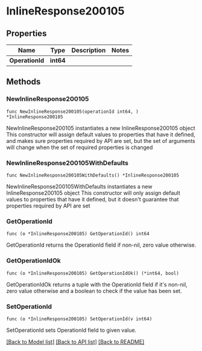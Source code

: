 # InlineResponse200105

## Properties

Name | Type | Description | Notes
------------ | ------------- | ------------- | -------------
**OperationId** | **int64** |  | 

## Methods

### NewInlineResponse200105

`func NewInlineResponse200105(operationId int64, ) *InlineResponse200105`

NewInlineResponse200105 instantiates a new InlineResponse200105 object
This constructor will assign default values to properties that have it defined,
and makes sure properties required by API are set, but the set of arguments
will change when the set of required properties is changed

### NewInlineResponse200105WithDefaults

`func NewInlineResponse200105WithDefaults() *InlineResponse200105`

NewInlineResponse200105WithDefaults instantiates a new InlineResponse200105 object
This constructor will only assign default values to properties that have it defined,
but it doesn't guarantee that properties required by API are set

### GetOperationId

`func (o *InlineResponse200105) GetOperationId() int64`

GetOperationId returns the OperationId field if non-nil, zero value otherwise.

### GetOperationIdOk

`func (o *InlineResponse200105) GetOperationIdOk() (*int64, bool)`

GetOperationIdOk returns a tuple with the OperationId field if it's non-nil, zero value otherwise
and a boolean to check if the value has been set.

### SetOperationId

`func (o *InlineResponse200105) SetOperationId(v int64)`

SetOperationId sets OperationId field to given value.



[[Back to Model list]](../README.md#documentation-for-models) [[Back to API list]](../README.md#documentation-for-api-endpoints) [[Back to README]](../README.md)


